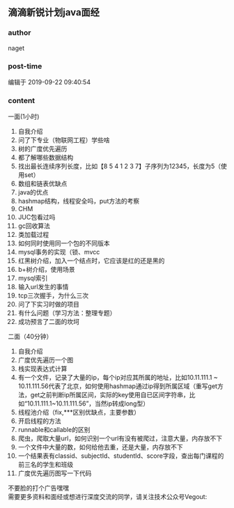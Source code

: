 ## 滴滴新锐计划java面经
### author 
naget
### post-time 

编辑于  2019-09-22 09:40:54
### content 
<div class="post-topic-des nc-post-content">
 <p>
  一面(1小时)
 </p>
 <ol>
  <li>
   自我介绍
  </li>
  <li>
   问了下专业（物联网工程）学些啥
  </li>
  <li>
   树的广度优先遍历
  </li>
  <li>
   都了解哪些数据结构
  </li>
  <li>
   找出最长连续序列长度，比如【8  5 4 1 2 3 7】子序列为12345，长度为5（使用set）
  </li>
  <li>
   数组和链表优缺点
  </li>
  <li>
   java的优点
  </li>
  <li>
   hashmap结构，线程安全吗，put方法的考察
  </li>
  <li>
   CHM
  </li>
  <li>
   JUC包看过吗
  </li>
  <li>
   gc回收算法
  </li>
  <li>
   类加载过程
  </li>
  <li>
   如何同时使用同一个包的不同版本
  </li>
  <li>
   mysql事务的实现（锁、mvcc
  </li>
  <li>
   红黑树介绍，加入一个结点时，它应该是红的还是黑的
  </li>
  <li>
   b+树介绍，使用场景
  </li>
  <li>
   mysql索引
  </li>
  <li>
   输入url发生的事情
  </li>
  <li>
   tcp三次握手，为什么三次
  </li>
  <li>
   问了下实习时做的项目
  </li>
  <li>
   有什么问题（学习方法：整理专题）
  </li>
  <li>
   成功预言了二面的坎坷
  </li>
 </ol>
 <p>
  二面（40分钟）
 </p>
 <ol>
  <li>
   自我介绍
  </li>
  <li>
   广度优先遍历一个图
  </li>
  <li>
   栈实现表达式计算
  </li>
  <li>
   有一个文件，记录了大量的ip，每个ip对应其所属的地址，比如10.11.111.1 ~ 10.11.111.56代表了北京，如何使用hashmap通过ip得到所属区域（重写get方法，get之前判断ip所属区间，实际的key使用自已区间字符串，比如“10.11.111.1~10.11.111.56”，当然ip转成long型）
  </li>
  <li>
   线程池介绍（fix,***区别优缺点，主要参数）
  </li>
  <li>
   开启线程的方法
  </li>
  <li>
   runnable和callable的区别
  </li>
  <li>
   爬虫，爬取大量url，如何识别一个url有没有被爬过，注意大量，内存放不下
  </li>
  <li>
   一个文件中大量的数，如何给他去重，还是大量，内存放不下
  </li>
  <li>
   一个结果表有classid、subjectId、studentId、score字段，查出每门课程的前三名的学生和班级
  </li>
  <li>
   广度优先遍历图写一下代码
  </li>
 </ol>
 <p>
  不要脸的打个广告嘿嘿
  <br/>
  需要更多资料和面经或想进行深度交流的同学，请关注技术公众号Vegout:
  <br/>
  <img alt="" src="https://mmbiz.qpic.cn/mmbiz_jpg/QjTAMuIpQEkgSR3BjnVDibxX634XiaKXkA23Hr4coobhaEFV20KQbpUbkjMVpXfIxxlcY9I113LIA3quNX1QJrZw/0?wx_fmt=jpeg" title="图片标题"/>
 </p>
</div>
